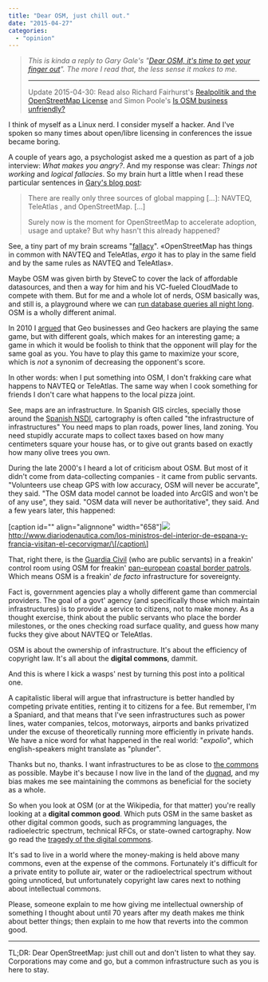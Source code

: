 ```yaml
---
title: "Dear OSM, just chill out."
date: "2015-04-27"
categories: 
  - "opinion"
---
```


> _This is kinda a reply to Gary Gale's "[Dear OSM, it's time to get your finger out](http://geohipster.com/2015/04/27/gary-gale-dear-osm-its-time-to-get-your-finger-out/)". The more I read that, the less sense it makes to me._
> 
> * * *
> 
> Update 2015-04-30: Read also Richard Fairhurst's [Realpolitik and the OpenStreetMap License](http://blog.systemed.net/post/12) and Simon Poole's [Is OSM business unfriendly?](http://www.openstreetmap.org/user/SimonPoole/diary/34883)

I think of myself as a Linux nerd. I consider myself a hacker. And I've spoken so many times about open/libre licensing in conferences the issue became boring.

A couple of years ago, a psychologist asked me a question as part of a job interview: _What makes you angry?_. And my response was clear: _Things not working_ and _logical fallacies_. So my brain hurt a little when I read these particular sentences in [Gary's blog post](http://geohipster.com/2015/04/27/gary-gale-dear-osm-its-time-to-get-your-finger-out/):

> There are really only three sources of global mapping \[...\]: NAVTEQ, TeleAtlas , and OpenStreetMap. \[...\]
> 
> Surely now is the moment for OpenStreetMap to accelerate adoption, usage and uptake? But why hasn't this already happened?

See, a tiny part of my brain screams "[fallacy](https://en.wikipedia.org/wiki/Fallacy_of_the_undistributed_middle)". «OpenStreetMap has things in common with NAVTEQ and TeleAtlas, _ergo_ it has to play in the same field and by the same rules as NAVTEQ and TeleAtlas».

Maybe OSM was given birth by SteveC to cover the lack of affordable datasources, and then a way for him and his VC-fueled CloudMade to compete with them. But for me and a whole lot of nerds, OSM basically was, and still is, a playground where we can [run database queries all night long](https://twitter.com/wonderchook/status/23020928165). OSM is a wholly different animal.

In 2010 I [argued](http://www.slideshare.net/ivansanchezortega/another-game-of-chess-professor-falken) that Geo businesses and Geo hackers are playing the same game, but with different goals, which makes for an interesting game; a game in which it would be foolish to think that the opponent will play for the same goal as you. You have to play this game to maximize your score, which is _not_ a synonim of decreasing the opponent's score.

In other words: when I put something into OSM, I don't frakking care what happens to NAVTEQ or TeleAtlas. The same way when I cook something for friends I don't care what happens to the local pizza joint.

See, maps are an infrastructure. In Spanish GIS circles, specially those around the [Spanish NSDI](http://www.idee.es/), cartography is often called "the infrastructure of infrastructures" You need maps to plan roads, power lines, land zoning. You need stupidly accurate maps to collect taxes based on how many centimeters square your house has, or to give out grants based on exactly how many olive trees you own.

During the late 2000's I heard a lot of criticism about OSM. But most of it didn't come from data-collecting companies - it came from public servants. "Volunteers use cheap GPS with low accuracy, OSM will never be accurate", they said. "The OSM data model cannot be loaded into ArcGIS and won't be of any use", they said. "OSM data will never be authoritative", they said. And a few years later, this happened:

\[caption id="" align="alignnone" width="658"\][![](images/Cecorvigmar.jpg)](http://www.diariodenautica.com/los-ministros-del-interior-de-espana-y-francia-visitan-el-cecorvigmar/) http://www.diariodenautica.com/los-ministros-del-interior-de-espana-y-francia-visitan-el-cecorvigmar/\[/caption\]

That, right there, is the [Guardia Civil](https://en.wikipedia.org/wiki/Civil_Guard_%28Spain%29) (who are public servants) in a freakin' control room using OSM for freakin' [pan-european](http://frontex.europa.eu/partners/national-authorities/) [coastal border patrols](https://plus.google.com/photos/114004268054731700078/albums/5963186334631882449). Which means OSM is a freakin' _de facto_ infrastructure for sovereignty.

Fact is, government agencies play a wholly different game than commercial providers. The goal of a govt' agency (and specifically those which maintain infrastructures) is to provide a service to citizens, not to make money. As a thought exercise, think about the public servants who place the border milestones, or the ones checking road surface quality, and guess how many fucks they give about NAVTEQ or TeleAtlas.

OSM is about the ownership of infrastructure. It's about the efficiency of copyright law. It's all about the **digital commons**, dammit.

And this is where I kick a wasps' nest by turning this post into a political one.

A capitalistic liberal will argue that infrastructure is better handled by competing private entities, renting it to citizens for a fee. But remember, I'm a Spaniard, and that means that I've seen infrastructures such as power lines, water companies, telcos, motorways, airports and banks privatized under the excuse of theoretically running more efficiently in private hands. We have a nice word for what happened in the real world: "_expolio_", which english-speakers might translate as "plunder".

Thanks but no, thanks. I want infrastructures to be as close to [the commons](https://en.wikipedia.org/wiki/Commons) as possible. Maybe it's because I now live in the land of the [dugnad](https://en.wikipedia.org/wiki/Communal_work#Dugnad), and my bias makes me see maintaining the commons as beneficial for the society as a whole.

So when you look at OSM (or at the Wikipedia, for that matter) you're really looking at a **digital common good**. Which puts OSM in the same basket as other digital common goods, such as programming languages, the radioelectric spectrum, technical RFCs, or state-owned cartography. Now go read the [tragedy of the digital commons](http://www.openeducation.net/2008/02/21/the-digital-commons-%E2%80%93-left-unregulated-are-we-destined-for-tragedy/).

It's sad to live in a world where the money-making is held above many commons, even at the expense of the commons. Fortunately it's difficult for a private entity to pollute air, water or the radioelectrical spectrum without going unnoticed, but unfortunately copyright law cares next to nothing about intellectual commons.

<rant>Please, someone explain to me how giving me intellectual ownership of something I thought about until 70 years after my death makes me think about better things; then explain to me how that reverts into the common good. </rant>

* * *

TL;DR: Dear OpenStreetMap: just chill out and don't listen to what they say. Corporations may come and go, but a common infrastructure such as you is here to stay.
